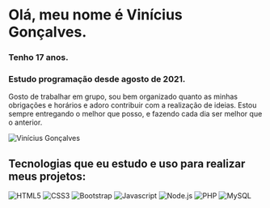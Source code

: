 # Olá, meu nome é Vinícius Gonçalves.
### Tenho 17 anos.
### Estudo programação desde agosto de 2021.
Gosto de trabalhar em grupo, sou bem organizado quanto as minhas obrigações e horários e adoro contribuir com a realização de ideias.
Estou sempre entregando o melhor que posso, e fazendo cada dia ser melhor que o anterior.

![Vinícius Gonçalves](https://github-readme-stats.vercel.app/api?username=vinicius-g&show_icons=true&theme=radical)

## Tecnologias que eu estudo e uso para realizar meus projetos:
<div>
  <img src="https://img.shields.io/badge/HTML5-E34F26?style=for-the-badge&logo=html5&logoColor=white" alt="HTML5">
  <img src="https://img.shields.io/badge/CSS3-1572B6?style=for-the-badge&logo=css3&logoColor=white" alt="CSS3">
  <img src="https://img.shields.io/badge/Bootstrap-563D7C?style=for-the-badge&logo=bootstrap&logoColor=white" alt="Bootstrap">
  <img src="https://img.shields.io/badge/JavaScript-323330?style=for-the-badge&logo=javascript&logoColor=F7DF1E" alt="Javascript">
  <img src="https://img.shields.io/badge/Node.js-43853D?style=for-the-badge&logo=node.js&logoColor=white" alt="Node.js">
  <img src="https://img.shields.io/badge/PHP-777BB4?style=for-the-badge&logo=php&logoColor=white" alt="PHP">
  <img src="https://img.shields.io/badge/MySQL-005C84?style=for-the-badge&logo=mysql&logoColor=white" alt="MySQL">
</div>
